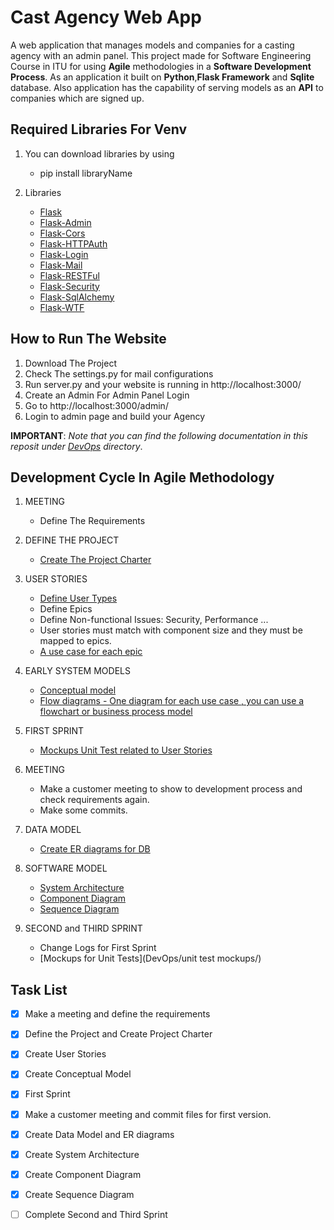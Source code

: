 # Cast Agency Web App 

A web application that manages models and companies for a casting agency with an admin panel. This project made for 
Software Engineering Course in ITU for using **Agile** methodologies in a **Software Development Process**. As an application
it built on **Python**,**Flask Framework** and **Sqlite** database. Also application has the capability of serving models as an **API** to companies which are signed up.

## Required Libraries For Venv 

1. You can download libraries by using 
   - pip install libraryName
   
2. Libraries
   - [Flask](http://flask.pocoo.org)
   - [Flask-Admin](http://flask.pocoo.org)
   - [Flask-Cors](https://flask-cors.readthedocs.io/en/latest/)
   - [Flask-HTTPAuth](https://flask-httpauth.readthedocs.io/en/latest/)
   - [Flask-Login](https://flask-login.readthedocs.io/en/latest/)
   - [Flask-Mail](https://flask-mail.readthedocs.io/en/latest/)
   - [Flask-RESTFul](https://flask-restful.readthedocs.io/en/latest/)
   - [Flask-Security](https://flask-security.readthedocs.io/en/latest/)
   - [Flask-SqlAlchemy](https://flask-sqlalchemy.readthedocs.io/en/latest/)
   - [Flask-WTF](https://flask-wtf.readthedocs.io/en/latest/)
   
## How to Run The Website

1. Download The Project
2. Check The settings.py for mail configurations
3. Run server.py and your website is running in http://localhost:3000/
4. Create an Admin For Admin Panel Login 
5. Go to http://localhost:3000/admin/
6. Login to admin page and build your Agency 

**IMPORTANT**: *Note that you can find the following documentation in this reposit under [DevOps](DevOps/) directory*.

## Development Cycle In Agile Methodology

1. MEETING
   - Define The Requirements
   
2. DEFINE THE PROJECT
   - [Create The Project Charter](DevOps/projectCharter.pdf)
   
3. USER STORIES
   - [Define User Types](DevOps/chart.jpeg)
   - Define Epics
   - Define Non-functional Issues: Security, Performance ...
   - User stories must match with component size and they must be mapped to epics.
   - [A use case for each epic](DevOps/useCase.png)

4. EARLY SYSTEM MODELS
   - [Conceptual model](DevOps/dataFlow.png)
   - [Flow diagrams - One diagram for each use case , you can use a flowchart or business process model](DevOps/secondFlowChart.PNG)

5. FIRST SPRINT
   - [Mockups Unit Test related to User Stories](DevOps/mockups.bmpr)
   
6. MEETING
   - Make a customer meeting to show to development process and check requirements again.
   - Make some commits.
  
7. DATA MODEL
   - [Create ER diagrams for DB](DevOps/erDiagram.png)
   
8. SOFTWARE MODEL
   - [System Architecture](https://github.com/uysalemre/CastAgencyWebApp/blob/master/DevOps/System%20Architecture.png)
   - [Component Diagram](DevOps/componentDiagram.jpeg)
   - [Sequence Diagram](DevOps/communicationDiagram.PNG)
   
9. SECOND and THIRD SPRINT
   - Change Logs for First Sprint
   - [Mockups for Unit Tests](DevOps/unit test mockups/)
   
  
  
## Task List 
   - [x] Make a meeting and define the requirements
   - [x] Define the Project and Create Project Charter
   - [x] Create User Stories
   - [x] Create Conceptual Model
   - [x] First Sprint 
   - [x] Make a customer meeting and commit files for first version.
   - [x] Create Data Model and ER diagrams
   - [x] Create System Architecture
   - [x] Create Component Diagram
   - [x] Create Sequence Diagram
   - [ ] Complete Second and Third Sprint





 
